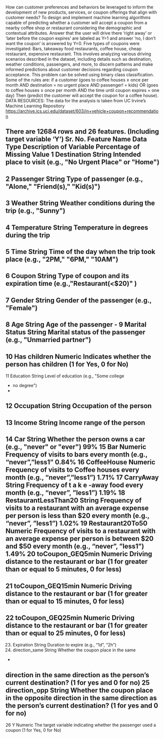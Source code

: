 How can customer preferences and behaviors be leveraged to inform the development of new products,
services, or coupon offerings that align with customer needs? To design and implement machine learning
algorithms capable of predicting whether a customer will accept a coupon from a nearby coffee shop or
restaurant considering the demographic and contextual attributes. Answer that the user will drive there
‘right away’ or ‘later before the coupon expires’ are labeled as Y=1 and answer ‘no, I don’t want the
coupon’ is answered by Y=0. Five types of coupons were investigated: Bars, takeaway food restaurants,
coffee house, cheap restaurant, expensive restaurant. This involves analyzing various driving scenarios
described in the dataset, including details such as destination, weather conditions, passengers, and more, to
discern patterns and make informed predictions about customer decisions regarding coupon acceptance.
This problem can be solved using binary class classification. Some of the rules are: if a customer (goes to
coffee houses ≥ once per month AND destination = no urgent place AND passenger! = kids) OR (goes to
coffee houses ≥ once per month AND the time until coupon expires = one day) Then (predict the customer
will accept the coupon for a coffee house).
DATA RESOURCES: The data for the analysis is taken from UC Irvine’s Machine Learning Repository
https://archive.ics.uci.edu/dataset/603/in+vehicle+coupon+recommendation


There are 12684 rows and 26 features. (Including target variable ‘Y’)
Sr. No. Feature Name Data Type Description of Variable Percentage of
Missing Value
1 Destination String Intended place to visit
(e.g., "No Urgent Place"
or "Home")
-
2 Passenger String Type of passenger (e.g.,
"Alone," "Friend(s),"
"Kid(s)")
-
3 Weather String Weather conditions
during the trip (e.g.,
"Sunny")
-
4 Temperature String Temperature in degrees
during the trip
-
5 Time String Time of the day when
the trip took place (e.g.,
"2PM," "6PM,"
"10AM")
-
6 Coupon String Type of coupon and its
expiration time
(e.g.,"Restaurant(<$20)"
)
-
7 Gender String Gender of the passenger
(e.g., "Female")
-
8 Age String Age of the passenger -
9 Marital Status String Marital status of the
passenger (e.g.,
"Unmarried partner")
-
10 Has children Numeric Indicates whether the person has children (1
for Yes, 0 for No)
-
11 Education String Level of education (e.g.,
"Some college
- no
degree")
-
12 Occupation String Occupation of the person
-
13 Income String Income range of the person
-
14 Car String Whether the person
owns a car (e.g., "never"
or "ever")
99%
15 Bar Numeric Frequency of visits to
bars every month (e.g.,
“never”,”less1”
0.84%
16 CoffeeHouse Numeric Frequency of visits to
Coffee houses every
month (e.g.,
“never”,”less1”)
1.71%
17 CarryAway String Frequency of
t
a
k
e
-away
food every month (e.g.,
“never”, ”less1”)
1.19%
18 RestaurantLessThan20 String Frequency of visits to a
restaurant with an
average expense per
person is less than $20
every month (e.g.,
“never”, ”less1”)
1.02%
19 Restaurant20To50 Numeric Frequency of visits to a
restaurant with an
average expense per
person is between $20
and $50 every month
(e.g., “never”, ”less1”)
1.49%
20 toCoupon_GEQ5min Numeric Driving distance to the
restaurant or bar (1 for
greater than or equal to 5
minutes, 0 for less)
-
21 toCoupon_GEQ15min Numeric Driving distance to the
restaurant or bar (1 for
greater than or equal to
15 minutes, 0 for less)
-
22 toCoupon_GEQ25min Numeric Driving distance to the
restaurant or bar (1 for
greater than or equal to
25 minutes, 0 for less)
-
23. Expiration String Duration to expire (e.g.,
“1d”, “2h”)
24. direction_same String Whether the coupon
place in the same
-
direction in the same
direction as the person’s
current destination? (1
for yes and 0 for no)
25 direction_opp String Whether the coupon
place in the opposite
direction in the same
direction as the person’s
current destination? (1
for yes and 0 for no)
-
26 Y Numeric The target variable
indicating whether the
passenger used a coupon
(1 for Yes, 0 for No) 
